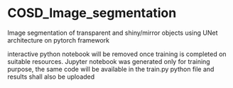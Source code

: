 # COSD_Image_segmentation
Image segmentation of transparent and shiny/mirror objects using UNet architecture on pytorch framework

interactive python notebook will be removed once training is completed on suitable resources. Jupyter notebook was generated only for training purpose, the same code will be available in the train.py python file and results shall also be uploaded
